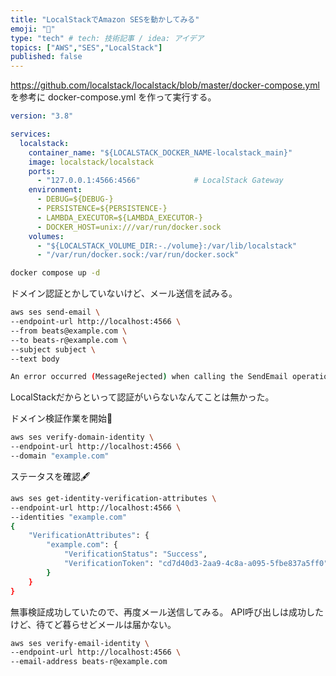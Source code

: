 ```yaml
---
title: "LocalStackでAmazon SESを動かしてみる"
emoji: "💭"
type: "tech" # tech: 技術記事 / idea: アイデア
topics: ["AWS","SES","LocalStack"]
published: false
---
```


https://github.com/localstack/localstack/blob/master/docker-compose.yml を参考に docker-compose.yml を作って実行する。

```yml
version: "3.8"

services:
  localstack:
    container_name: "${LOCALSTACK_DOCKER_NAME-localstack_main}"
    image: localstack/localstack
    ports:
      - "127.0.0.1:4566:4566"            # LocalStack Gateway
    environment:
      - DEBUG=${DEBUG-}
      - PERSISTENCE=${PERSISTENCE-}
      - LAMBDA_EXECUTOR=${LAMBDA_EXECUTOR-}
      - DOCKER_HOST=unix:///var/run/docker.sock
    volumes:
      - "${LOCALSTACK_VOLUME_DIR:-./volume}:/var/lib/localstack"
      - "/var/run/docker.sock:/var/run/docker.sock"
```

```sh
docker compose up -d
```

ドメイン認証とかしていないけど、メール送信を試みる。

```sh
aws ses send-email \
--endpoint-url http://localhost:4566 \
--from beats@example.com \
--to beats-r@example.com \
--subject subject \
--text body

An error occurred (MessageRejected) when calling the SendEmail operation: Email address not verified beats@example.com
```

LocalStackだからといって認証がいらないなんてことは無かった。

ドメイン検証作業を開始🚀

```sh
aws ses verify-domain-identity \
--endpoint-url http://localhost:4566 \
--domain "example.com"
```

ステータスを確認🖋

```sh
aws ses get-identity-verification-attributes \
--endpoint-url http://localhost:4566 \
--identities "example.com"
{
    "VerificationAttributes": {
        "example.com": {
            "VerificationStatus": "Success",
            "VerificationToken": "cd7d40d3-2aa9-4c8a-a095-5fbe837a5ff0"
        }
    }
}
```

無事検証成功していたので、再度メール送信してみる。
API呼び出しは成功したけど、待てど暮らせどメールは届かない。

```sh
aws ses verify-email-identity \
--endpoint-url http://localhost:4566 \
--email-address beats-r@example.com
```


